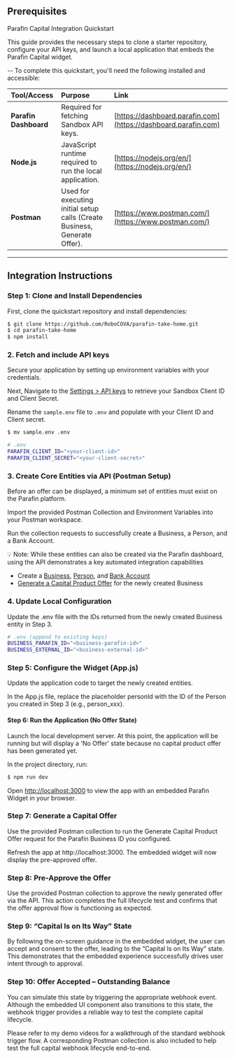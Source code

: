 

## Prerequisites

Parafin Capital Integration Quickstart

This guide provides the necessary steps to clone a starter repository, configure your API keys, and launch a local application that embeds the Parafin Capital widget.

--
To complete this quickstart, you'll need the following installed and accessible:

| Tool/Access | Purpose | Link |
| :--- | :--- | :--- |
| **Parafin Dashboard** | Required for fetching Sandbox API keys. | [https://dashboard.parafin.com](https://dashboard.parafin.com) |
| **Node.js** | JavaScript runtime required to run the local application. | [https://nodejs.org/en/](https://nodejs.org/en/) |
| **Postman** | Used for executing initial setup calls (Create Business, Generate Offer). | [https://www.postman.com/](https://www.postman.com/) |

---

## Integration Instructions

### Step 1: Clone and Install Dependencies

First, clone the quickstart repository and install dependencies:

```bash
$ git clone https://github.com/RoboCOVA/parafin-take-home.git
$ cd parafin-take-home
$ npm install
```


### 2. Fetch and include API keys

Secure your application by setting up environment variables with your credentials.

Next, Navigate to the [Settings > API keys](https://dashboard.parafin.com/settings/api-keys) to retrieve your Sandbox Client ID and Client Secret.

Rename the `sample.env` file to `.env` and populate with your Client ID and Client secret.

```bash
$ mv sample.env .env
```

```bash
# .env
PARAFIN_CLIENT_ID="<your-client-id>"
PARAFIN_CLIENT_SECRET="<your-client-secret>"

```

### 3. Create Core Entities via API (Postman Setup)
Before an offer can be displayed, a minimum set of entities must exist on the Parafin platform.


Import the provided Postman Collection and Environment Variables into your Postman workspace.

Run the collection requests to successfully create a Business, a Person, and a Bank Account.

💡 Note: While these entities can also be created via the Parafin dashboard, using the API demonstrates a key automated integration capabilities


- Create a [Business](https://docs.parafin.com/api-reference/businesses/create-business), [Person](https://docs.parafin.com/api-reference/persons/create-person), and [Bank Account](https://docs.parafin.com/api-reference/bank-accounts/create-bank-account)
- [Generate a Capital Product Offer](https://docs.parafin.com/api-reference/sandbox-generate-events/%5Bexperimental%5D-capital-product-offer-created-sandbox) for the newly created Business


### 4.  Update Local Configuration
Update the .env file with the IDs returned from the newly created Business entity in Step 3.

```bash
# .env (append to existing keys)
BUSINESS_PARAFIN_ID="<business-parafin-id>"
BUSINESS_EXTERNAL_ID="<business-external-id>"

```



### Step 5: Configure the Widget (App.js)
Update the application code to target the newly created entities.

In the App.js file, replace the placeholder personId with the ID of the Person you created in Step 3 (e.g., person_xxx).


#### Step 6: Run the Application (No Offer State)
Launch the local development server. At this point, the application will be running but will display a 'No Offer' state because no capital product offer has been generated yet.

In the project directory, run:

```bash
$ npm run dev
```

Open [http://localhost:3000](http://localhost:3000) to view the app with an embedded Parafin Widget in your browser.


### Step 7: Generate a Capital Offer
Use the provided Postman collection to run the Generate Capital Product Offer request for the Parafin Business ID you configured.

Refresh the app at http://localhost:3000. The embedded widget will now display the pre-approved offer.

### Step 8: Pre-Approve the Offer

Use the provided Postman collection to approve the newly generated offer via the API. This action completes the full lifecycle test and confirms that the offer approval flow is functioning as expected.

### Step 9: “Capital Is on Its Way” State

By following the on-screen guidance in the embedded widget, the user can accept and consent to the offer, leading to the “Capital Is on Its Way” state. This demonstrates that the embedded experience successfully drives user intent through to approval.

### Step 10: Offer Accepted – Outstanding Balance

You can simulate this state by triggering the appropriate webhook event.
Although the embedded UI component also transitions to this state, the webhook trigger provides a reliable way to test the complete capital lifecycle.

Please refer to my demo videos for a walkthrough of the standard webhook trigger flow. A corresponding Postman collection is also included to help test the full capital webhook lifecycle end-to-end.


